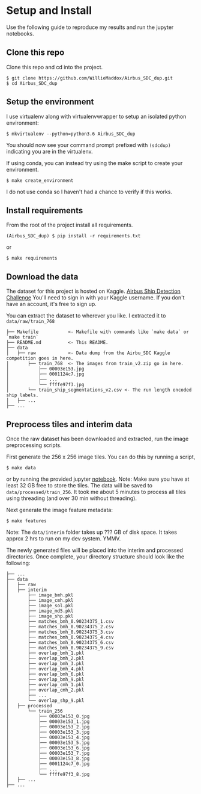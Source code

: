 # Setup and Install
Use the following guide to reproduce my results and run the jupyter notebooks.  

## Clone this repo
Clone this repo and cd into the project.
```shell script
$ git clone https://github.com/WillieMaddox/Airbus_SDC_dup.git
$ cd Airbus_SDC_dup
```

## Setup the environment
I use virtualenv along with virtualenvwrapper to setup an isolated python environment:
```shell script
$ mkvirtualenv --python=python3.6 Airbus_SDC_dup
```
You should now see your command prompt prefixed with `(sdcdup)` indicating you are in the virtualenv.

If using conda, you can instead try using the make script to create your environment.
```shell script
$ make create_environment 
```
I do not use conda so I haven't had a chance to verify if this works.

## Install requirements
From the root of the project install all requirements.
```shell script
(Airbus_SDC_dup) $ pip install -r requirements.txt
```
or
```shell script
$ make requirements
```

## Download the data

The dataset for this project is hosted on Kaggle. [Airbus Ship Detection Challenge](https://www.kaggle.com/c/airbus-ship-detection/overview)
You'll need to sign in with your Kaggle username.  If you don't have an account, it's free to sign up.

You can extract the dataset to wherever you like.  I extracted it to `data/raw/train_768`

```
├── Makefile           <- Makefile with commands like `make data` or `make train`
├── README.md          <- This README.
├── data
│   ├── raw            <- Data dump from the Airbu_SDC Kaggle competition goes in here.
│       ├── train_768  <- The images from train_v2.zip go in here.
│           ├── 00003e153.jpg
│           ├── 0001124c7.jpg
│           ├── ...
│           └── ffffe97f3.jpg
│       └── train_ship_segmentations_v2.csv <- The run length encoded ship labels.
│   ├── ...
├── ...
```

## Preprocess tiles and interim data

Once the raw dataset has been downloaded and extracted, run the image preprocessing scripts.

First generate the 256 x 256 image tiles.  You can do this by running a script,
```shell script
$ make data 
``` 
or by running the provided jupyter [notebook](notebooks/create_256_tiles.ipynb).
Note: Make sure you have at least 32 GB free to store the tiles. The data will be saved to `data/processed/train_256`. 
It took me about 5 minutes to process all tiles using threading (and over 30 min without threading).

Next generate the image feature metadata:
```shell script
$ make features
```
Note: The `data/interim` folder takes up ??? GB of disk space. It takes approx 2 hrs to run on my dev system.  YMMV.

The newly generated files will be placed into the interim and processed directories.
Once complete, your directory structure should look like the following:
```
├── ...
├── data
│   ├── raw
│   ├── interim
│       ├── image_bmh.pkl
│       ├── image_cmh.pkl
│       ├── image_sol.pkl
│       ├── image_md5.pkl
│       ├── image_shp.pkl
│       ├── matches_bmh_0.90234375_1.csv
│       ├── matches_bmh_0.90234375_2.csv
│       ├── matches_bmh_0.90234375_3.csv
│       ├── matches_bmh_0.90234375_4.csv
│       ├── matches_bmh_0.90234375_6.csv
│       ├── matches_bmh_0.90234375_9.csv
│       ├── overlap_bmh_1.pkl
│       ├── overlap_bmh_2.pkl
│       ├── overlap_bmh_3.pkl
│       ├── overlap_bmh_4.pkl
│       ├── overlap_bmh_6.pkl
│       ├── overlap_bmh_9.pkl
│       ├── overlap_cmh_1.pkl
│       ├── overlap_cmh_2.pkl
│       ├── ...
│       └── overlap_shp_9.pkl
│   ├── processed
│       └── train_256
│           ├── 00003e153_0.jpg
│           ├── 00003e153_1.jpg
│           ├── 00003e153_2.jpg
│           ├── 00003e153_3.jpg
│           ├── 00003e153_4.jpg
│           ├── 00003e153_5.jpg
│           ├── 00003e153_6.jpg
│           ├── 00003e153_7.jpg
│           ├── 00003e153_8.jpg
│           ├── 0001124c7_0.jpg
│           ├── ...
│           └── ffffe97f3_8.jpg
│   ├── ...
├── ...
```


